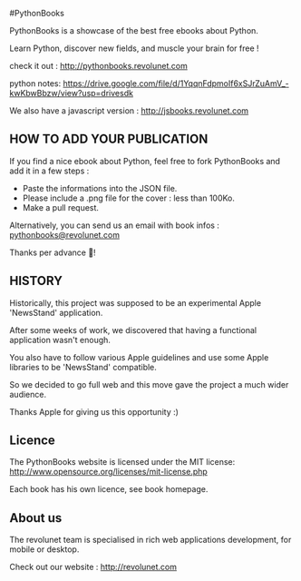 #PythonBooks

PythonBooks is a showcase of the best free ebooks about Python.

Learn Python, discover new fields, and muscle your brain for free !

check it out : http://pythonbooks.revolunet.com

python notes:
https://drive.google.com/file/d/1YqqnFdpmoIf6xSJrZuAmV_-kwKbwBbzw/view?usp=drivesdk

We also have a javascript version : http://jsbooks.revolunet.com


## HOW TO ADD YOUR PUBLICATION

If you find a nice ebook about Python, feel free to fork PythonBooks and add it in a few steps :

- Paste the informations into the JSON file.
- Please include a .png file for the cover : less than 100Ko.
- Make a pull request.

Alternatively, you can send us an email with book infos : pythonbooks@revolunet.com

Thanks per advance 💙!


## HISTORY

Historically, this project was supposed to be an experimental Apple 'NewsStand' application.

After some weeks of work, we discovered that having a functional application wasn't enough.

You also have to follow various Apple guidelines and use some Apple libraries to be 'NewsStand' compatible.

So we decided to go full web and this move gave the project a much wider audience.

Thanks Apple for giving us this opportunity :)


## Licence

The PythonBooks website is licensed under the MIT license: http://www.opensource.org/licenses/mit-license.php

Each book has his own licence, see book homepage.

## About us

The revolunet team is specialised in rich web applications development, for mobile or desktop. 

Check out our website : http://revolunet.com
